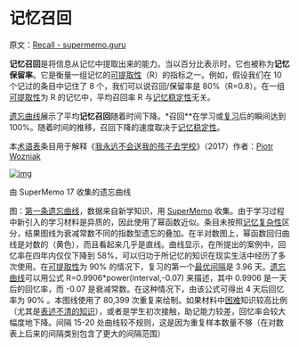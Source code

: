 # 记忆召回

原文：[Recall - supermemo.guru](https://supermemo.guru/wiki/Recall)

**记忆召回**是将信息从记忆中提取出来的能力。当以百分比表示时，它也被称为**记忆保留率**。它是衡量一组记忆的[可提取性](https://supermemo.guru/wiki/Retrievability)（R）的指标之一。例如，假设我们在 10 个记过的条目中记住了 8 个，我们可以说召回/保留率是 80%（R=0.8）。在一组[可提取性](https://supermemo.guru/wiki/Retrievability)为 R 的记忆中，平均召回率 R 与[记忆稳定性](https://supermemo.guru/wiki/Memory_stability)无关。

[遗忘曲线](https://supermemo.guru/wiki/Forgetting_curve)展示了平均**记忆召回**随着时间下降。*召回**在学习或[复习](https://supermemo.guru/wiki/Review)后的瞬间达到 100%。随着时间的推移，召回下降的速度取决于[记忆稳定性](https://supermemo.guru/wiki/Memory_stability)。

本[术语表](https://supermemo.guru/wiki/Glossary)条目用于解释《[我永远不会送我的孩子去学校](https://supermemo.guru/wiki/Problem_of_Schooling)》（2017）作者：[Piotr Wozniak](https://supermemo.guru/wiki/Piotr_Wozniak)

[![img](https://supermemo.guru/images/thumb/5/5a/Forgettingcurve.jpg/600px-Forgettingcurve.jpg)](https://supermemo.guru/wiki/File:Forgettingcurve.jpg)

由 SuperMemo 17 收集的遗忘曲线

图：[第一条遗忘曲线](https://supermemo.guru/wiki/First_forgetting_curve)，数据来自新学知识，用 [SuperMemo](https://supermemo.guru/wiki/SuperMemo) 收集。由于学习过程中新引入的学习材料是异质的，因此使用了幂函数近似。条目未按照[记忆复杂性](https://supermemo.guru/wiki/Memory_complexity)区分，结果图线为衰减常数不同的指数型遗忘的叠加。在半对数图上，幂函数回归曲线是对数的（黄色），而且看起来几乎是直线。曲线显示，在所提出的案例中，回忆率在四年内仅仅下降到 58%，可以归功于所记忆的知识在现实生活中经历了多次使用。在[可提取性](https://supermemo.guru/wiki/Retrievability)为 90% 的情况下，复习的第一个[最优间隔](https://supermemo.guru/wiki/Optimum_interval)是 3.96 天。[遗忘曲线](https://supermemo.guru/wiki/Forgetting_curve)可以用公式 R=0.9906\*power(interval,-0.07) 来描述，其中 0.9906 是一天后的回忆率，而 -0.07 是衰减常数。在这种情况下，由该公式可得出 4 天后回忆率为 90% 。本图线使用了 80,399 次重复来绘制。如果材料中[困难](https://supermemo.guru/wiki/Memory_complexity)知识较高比例（尤其是[表述不清的知识](https://supermemo.guru/wiki/20_rules)），或者是学生初次接触，助记能力较差，回忆率会较大幅度地下降。间隔 15-20 处曲线较不规则，这是因为重复样本数量不够（在对数表上后来的间隔类别包含了更大的间隔范围）